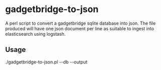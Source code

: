 gadgetbridge-to-json
====================

A perl script to convert a gadgetbridge sqlite database into json.
The file produced will have one json document per line as suitable to 
ingest into elasticsearch using logstash.

## Usage

./gadgetbridge-to-json.pl --db <path-to-db> --output <path-to-json-file>

